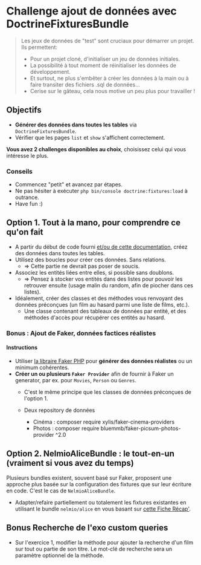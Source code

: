# Challenge ajout de données avec DoctrineFixturesBundle

> Les jeux de données de "test" sont cruciaux pour démarrer un projet. Ils permettent:
>
> - Pour un projet cloné, d'initialiser un jeu de données initiales.
> - La possibilité à tout moment de réinitialiser les données de développement.
> - Et surtout, ne plus s'embêter à créer les données à la main ou à faire transiter des fichiers .sql de données...
> - Cerise sur le gâteau, cela nous motive un peu plus pour travailler !

## Objectifs

- **Générer des données dans toutes les tables** via `DoctrineFixturesBundle`.
- Vérifier que les pages `list` et `show` s'affichent correctement.

**Vous avez 2 challenges disponibles au choix**, choisissez celui qui vous intéresse le plus.

### Conseils

- Commencez "petit" et avancez par étapes.
- Ne pas hésiter à exécuter `php bin/console doctrine:fixtures:load` à outrance.
- Have fun :)

## Option 1. Tout à la mano, pour comprendre ce qu'on fait

- A partir du début de code fourni [et/ou de cette documentation](https://symfony.com/doc/master/bundles/DoctrineFixturesBundle/index.html), créez des données dans toutes les tables.
- Utilisez des boucles pour créer ces données. Sans relations.
  - => Cette partie ne devrait pas poser de soucis.
- Associez les entités liées entre elles, si possible sans doublons.
  - => Pensez à stocker vos entités dans des listes pour pouvoir les retrouver ensuite (usage malin du random, afin de piocher dans ces listes).
- Idéalement, créer des classes et des méthodes vous renvoyant des données préconçues (un film au hasard parmi une liste de films, etc.).
  - Une classe contenant des tableaux de données par entité, et des méthodes d'accès pour récupérer ces entités au hasard.

### Bonus : Ajout de Faker, données factices réalistes

#### Instructions

- Utiliser [la libraire Faker PHP](https://fakerphp.github.io/) pour **générer des données réalistes** ou un minimum cohérentes.
- **Créer un ou plusieurs `Faker Provider`** afin de fournir à Faker un generator, par ex. pour `Movies`, `Person` ou `Genres`.
  - C'est le même principe que les classes de données préconçues de l'option 1.

  - Deux repository de données
    - Cinéma : composer require xylis/faker-cinema-providers
    - Photos : composer require bluemmb/faker-picsum-photos-provider ^2.0

## Option 2. NelmioAliceBundle : le tout-en-un (vraiment si vous avez du temps)

Plusieurs bundles existent, souvent basé sur Faker, proposent une approche plus basée sur la configuration des fixtures que sur leur écriture en code. C'est le cas de `NelmioAliceBundle`.

- Adapter/refaire partiellement ou totalement les fixtures existantes en utilisant le bundle `nelmio/alice` en vous basant sur [cette Fiche Récap'](https://kourou.oclock.io/ressources/fiche-recap/fixtures-avancees-avec-nelmio-alice/).

## Bonus Recherche de l'exo custom queries

- Sur l'exercice 1, modifier la méthode pour ajouter la recherche d'un film sur tout ou partie de son titre. Le mot-clé de recherche sera un paramètre optionnel de la méthode.

